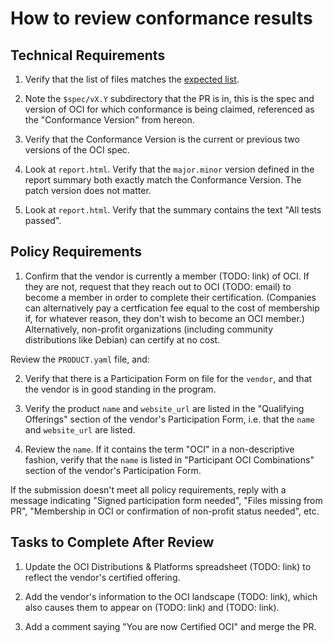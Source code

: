# How to review conformance results

## Technical Requirements

1. Verify that the list of files matches the
[expected list](https://github.com/opencontainers/oci-conformance/blob/master/instructions.md#contents-of-the-pr).

2. Note the `$spec/vX.Y` subdirectory that the PR is in, this is the spec and 
version of OCI for which conformance is being claimed, referenced as the
"Conformance Version" from hereon.

3. Verify that the Conformance Version is the current or previous two versions of the OCI spec.

4. Look at `report.html`.  Verify that the `major.minor` version defined
in the report summary both exactly match the Conformance Version.
The patch version does not matter.

5. Look at `report.html`. Verify that the summary contains the text "All tests passed".

## Policy Requirements

1. Confirm that the vendor is currently a
member (TODO: link) of OCI. If they are not, request
that they reach out to OCI (TODO: email) to become a member in order to
complete their certification. (Companies can alternatively pay a certfication
fee equal to the cost of membership if, for whatever reason, they don't wish to
become an OCI member.) Alternatively, non-profit organizations (including community
distributions like Debian) can certify at no cost.

Review the `PRODUCT.yaml` file, and:

2. Verify that there is a Participation Form on file for the `vendor`, and that
the vendor is in good standing in the program.

3. Verify the product `name` and `website_url` are listed in the
"Qualifying Offerings" section of the vendor's Participation Form, i.e. that
the `name` and `website_url` are listed.

4. Review the `name`. If it contains the term "OCI" in a non-descriptive
fashion, verify that the `name` is listed in "Participant OCI
Combinations" section of the vendor's Participation Form.

If the submission doesn't meet all policy requirements, reply with a message indicating "Signed participation form needed", "Files missing from PR", "Membership in OCI or confirmation of non-profit status needed", etc.

## Tasks to Complete After Review

1. Update the OCI Distributions & Platforms spreadsheet (TODO: link) to reflect the vendor's certified offering.

2. Add the vendor's information to the OCI landscape (TODO: link), which also causes them to appear on (TODO: link) and (TODO: link).

3. Add a comment saying "You are now Certified OCI" and merge the PR.
